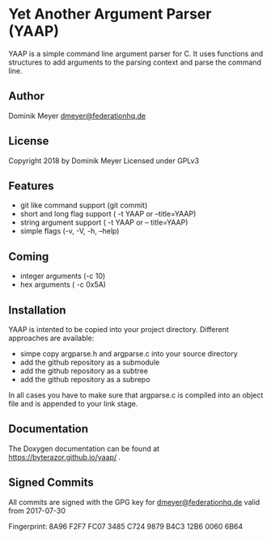 # Yet Another Argument Parser (YAAP)

YAAP is a simple command line argument parser for C. It uses functions and structures to add arguments to the parsing context and parse the command line.

## Author
Dominik Meyer <dmeyer@federationhq.de>

## License

Copyright 2018 by Dominik Meyer Licensed under GPLv3

## Features

* git like command support (git commit)
* short and long flag support ( -t YAAP or –title=YAAP)
* string argument support ( -t YAAP or – title=YAAP)
* simple flags (-v, -V, -h, –help)

## Coming
* integer arguments (-c 10)
* hex arguments ( -c 0x5A)

## Installation

YAAP is intented to be copied into your project directory. Different approaches are available:

* simpe copy argparse.h and argparse.c into your source directory
* add the github repository as a submodule
* add the github repository as a subtree
* add the github repository as a subrepo

In all cases you have to make sure that argparse.c is compiled into an object file and is appended to your link stage.

## Documentation

The Doxygen documentation can be found at https://byterazor.github.io/yaap/ .

## Signed Commits
All commits are signed with the GPG key for dmeyer@federationhq.de valid from 2017-07-30

Fingerprint:  8A96 F2F7 FC07 3485 C724  9879 B4C3 12B6 0060 6B64
